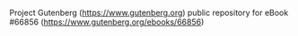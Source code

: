 Project Gutenberg (https://www.gutenberg.org) public repository for
eBook #66856 (https://www.gutenberg.org/ebooks/66856)

